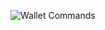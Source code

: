 ![Wallet Commands](https://raw.githubusercontent.com/libbitcoin/libbitcoin-explorer/version2/img/wallet-commands.png)